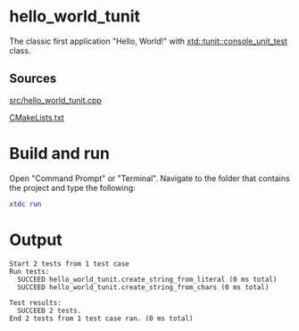 # hello_world_tunit

The classic first application "Hello, World!" with [xtd::tunit::console_unit_test](../../../../src/xtd.tunit/include/xtd/console_unit_test.h) class.

## Sources

[src/hello_world_tunit.cpp](src/hello_world_tunit.cpp)

[CMakeLists.txt](CMakeLists.txt)

# Build and run

Open "Command Prompt" or "Terminal". Navigate to the folder that contains the project and type the following:

```cmake
xtdc run
```

# Output

```
Start 2 tests from 1 test case
Run tests:
  SUCCEED hello_world_tunit.create_string_from_literal (0 ms total)
  SUCCEED hello_world_tunit.create_string_from_chars (0 ms total)

Test results:
  SUCCEED 2 tests.
End 2 tests from 1 test case ran. (0 ms total)
```

